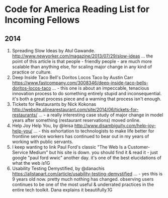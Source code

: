 # Code for America Reading List for Incoming Fellows

## 2014

1.  Spreading Slow Ideas by Atul Gawande. http://www.newyorker.com/magazine/2013/07/29/slow-ideas … the point of this article is that people - friendly people - are much more scalable than anything else, for scaling major change in any kind of practice or culture.
2.  Deep Inside Taco Bell's Doritos Locos Taco by Austin Carr https://www.fastcompany.com/3008346/deep-inside-taco-bells-doritos-locos-taco … - this one is about an impeccable, tenacious innovation process to do something entirely stupid and inconsequential. it's both a great process piece and a warning that process isn't enough.
3.  Tickets for Restaurants by Nick Kokonas http://website.alinearestaurant.com/site/2014/06/tickets-for-restaurants/ … - a really interesting case study of major change in model years after something (restaurant reservations) moved online.
4.  Help Joy Help You, by @leisa http://www.disambiguity.com/help-joy-help-you/ … - this exhortation to technologists to make life better for frontline service workers has continued to bear out in my years of working with public servants.
5.  I keep wanting to link Paul Ford's classic "The Web Is a Customer-Service Medium" but his site is down. you should find it & read it - just google "paul ford wwic" another day. it's one of the best elucidations of what the web *is*1G
6.  Usability Testing Demystified, by @danachis https://alistapart.com/article/usability-testing-demystified … - yes this is 9 years old now. pretty much nothing has changed. observing users continues to be one of the most useful & underrated practices in the entire tech toolkit. Dana explains it beautifully.1G
